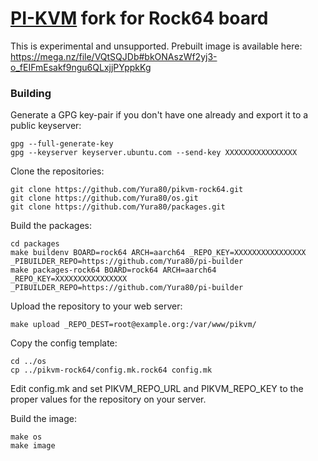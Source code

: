 # [PI-KVM](https://github.com/pikvm/pikvm) fork for Rock64 board

This is experimental and unsupported. 
Prebuilt image is available here: https://mega.nz/file/VQtSQJDb#bkONAszWf2yj3-o_fEIFmEsakf9ngu6QLxjjPYppkKg

### Building

Generate a GPG key-pair if you don't have one already and export it to a public keyserver: 

    gpg --full-generate-key
    gpg --keyserver keyserver.ubuntu.com --send-key XXXXXXXXXXXXXXXX


Clone the repositories:

	git clone https://github.com/Yura80/pikvm-rock64.git
	git clone https://github.com/Yura80/os.git
	git clone https://github.com/Yura80/packages.git
	
Build the packages:
    
    cd packages
    make buildenv BOARD=rock64 ARCH=aarch64 _REPO_KEY=XXXXXXXXXXXXXXXX _PIBUILDER_REPO=https://github.com/Yura80/pi-builder
    make packages-rock64 BOARD=rock64 ARCH=aarch64 _REPO_KEY=XXXXXXXXXXXXXXXX _PIBUILDER_REPO=https://github.com/Yura80/pi-builder


Upload the repository to your web server:

	make upload _REPO_DEST=root@example.org:/var/www/pikvm/
	
Copy the config template:

	cd ../os
	cp ../pikvm-rock64/config.mk.rock64 config.mk
	
Edit config.mk and set PIKVM_REPO_URL and PIKVM_REPO_KEY to the proper values for the repository on your server.

Build the image:

	make os
	make image
